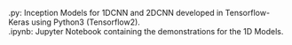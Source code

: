 .py: Inception Models for 1DCNN and 2DCNN developed in Tensorflow-Keras using Python3 (Tensorflow2).  
.ipynb: Jupyter Notebook containing the demonstrations for the 1D Models.
